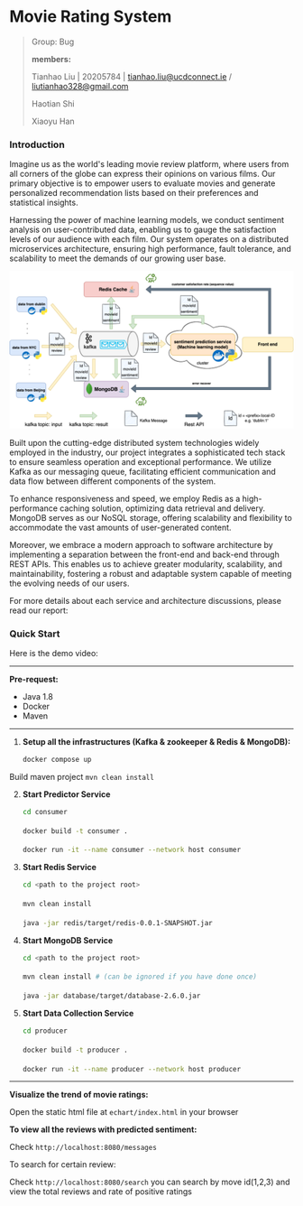 # Movie Rating System

> Group: Bug
>
> **members:** 
>
> Tianhao Liu | 20205784 | tianhao.liu@ucdconnect.ie / liutianhao328@gmail.com
>
> Haotian Shi 
>
> Xiaoyu Han

### Introduction

Imagine us as the world's leading movie review platform, where users from all corners of the globe can express their opinions on various films. Our primary objective is to empower users to evaluate movies and generate personalized recommendation lists based on their preferences and statistical insights.

Harnessing the power of machine learning models, we conduct sentiment analysis on user-contributed data, enabling us to gauge the satisfaction levels of our audience with each film. Our system operates on a distributed microservices architecture, ensuring high performance, fault tolerance, and scalability to meet the demands of our growing user base.

![](./docs/arch_ds.png)

Built upon the cutting-edge distributed system technologies widely employed in the industry, our project integrates a sophisticated tech stack to ensure seamless operation and exceptional performance. We utilize Kafka as our messaging queue, facilitating efficient communication and data flow between different components of the system.

To enhance responsiveness and speed, we employ Redis as a high-performance caching solution, optimizing data retrieval and delivery. MongoDB serves as our NoSQL storage, offering scalability and flexibility to accommodate the vast amounts of user-generated content.

Moreover, we embrace a modern approach to software architecture by implementing a separation between the front-end and back-end through REST APIs. This enables us to achieve greater modularity, scalability, and maintainability, fostering a robust and adaptable system capable of meeting the evolving needs of our users.

For more details about each service and architecture discussions, please read our report: <path to report>

### Quick Start

Here is the demo video: <path to video>

<hr>

**Pre-request:**

* Java 1.8
* Docker
* Maven

<hr>

1. **Setup all the infrastructures (Kafka & zookeeper & Redis & MongoDB):**

   ~~~sh
   docker compose up
   ~~~

Build maven project
```mvn clean install```

2. **Start Predictor Service**

   ~~~sh
   cd consumer
   
   docker build -t consumer .  
   
   docker run -it --name consumer --network host consumer
   ~~~

3. **Start Redis Service**

   ~~~sh
   cd <path to the project root>
   
   mvn clean install
   
   java -jar redis/target/redis-0.0.1-SNAPSHOT.jar
   ~~~

4. **Start MongoDB Service**

   ~~~sh
   cd <path to the project root>
   
   mvn clean install # (can be ignored if you have done once)
   
   java -jar database/target/database-2.6.0.jar
   ~~~

5. **Start Data Collection Service**

   ~~~sh
   cd producer
   
   docker build -t producer . 
   
   docker run -it --name producer --network host producer
   ~~~

<hr>

**Visualize the trend of movie ratings:**

Open the static html file at `echart/index.html` in your browser 

**To view all the reviews with predicted sentiment:** 

Check `http://localhost:8080/messages`

To search for certain review:

Check `http://localhost:8080/search`
you can search by move id(1,2,3) and view the total reviews and rate of positive ratings